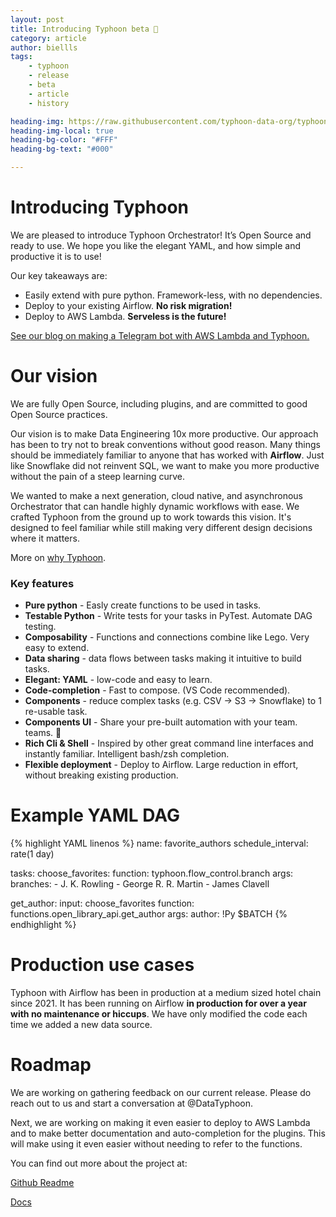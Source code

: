 ```yaml
---
layout: post
title: Introducing Typhoon beta 🎊 
category: article
author: biellls
tags:
    - typhoon
    - release
    - beta
    - article
    - history

heading-img: https://raw.githubusercontent.com/typhoon-data-org/typhoon-orchestrator/main/docs/img/readme_montage.gif
heading-img-local: true
heading-bg-color: "#FFF"
heading-bg-text: "#000"

---
```


# Introducing Typhoon

We are pleased to introduce Typhoon Orchestrator! It’s Open Source and ready to use.  We hope you like the elegant YAML, and how simple and productive it is to use! 

Our key takeaways are:
- Easily extend with pure python. Framework-less, with no dependencies.
- Deploy to your existing Airflow. **No risk migration!**
- Deploy to AWS Lambda. **Serveless is the future!** 

[See our blog on making a Telegram bot with AWS Lambda and Typhoon.](https://typhoon-data-org.github.io/website/serverless-telegram-bot-jokes.html) 

# Our vision 

We are fully Open Source, including plugins, and are committed to good Open Source practices. 

Our vision is to make Data Engineering 10x more productive. Our approach has been to try not to break conventions without good reason. Many things should be immediately familiar to anyone that has worked with **Airflow**. Just like Snowflake did not reinvent SQL, we want to make you more productive without the pain of a steep learning curve. 

We wanted to make a next generation, cloud native, and asynchronous Orchestrator that can handle highly dynamic workflows with ease. We crafted Typhoon from the ground up to work towards this vision. It's designed to feel familiar while still making very different design decisions where it matters.

More on [why Typhoon](https://typhoon-data-org.github.io/website/typhoon-orchestrator-vision.html).

### Key features

- **Pure python** - Easly create functions to be used in tasks. 
- **Testable Python** - Write tests for your tasks in PyTest. Automate DAG testing. 
- **Composability** - Functions and connections combine like Lego. Very easy to extend.
- **Data sharing** - data flows between tasks making it intuitive to build tasks.
- **Elegant: YAML** - low-code and easy to learn.
- **Code-completion** - Fast to compose. (VS Code recommended).
- **Components** - reduce complex tasks (e.g. CSV → S3 → Snowflake) to 1 re-usable task.
- **Components UI** -  Share your pre-built automation with your team. teams. :raised_hands:
- **Rich Cli & Shell** - Inspired by other great command line interfaces and instantly familiar. Intelligent bash/zsh completion.
- **Flexible deployment** - Deploy to Airflow. Large reduction in effort, without breaking existing production.

# Example YAML DAG
    
{% highlight YAML linenos %}
name: favorite_authors
schedule_interval: rate(1 day)

tasks:
  choose_favorites:
    function: typhoon.flow_control.branch
    args:
      branches:
        - J. K. Rowling
        - George R. R. Martin
        - James Clavell

  get_author:
    input: choose_favorites
    function: functions.open_library_api.get_author
    args:
      author: !Py $BATCH
{% endhighlight %}

# Production use cases 

Typhoon with Airflow has been in production at a medium sized hotel chain since 2021. It has been running on Airflow **in production for over a year with no maintenance or hiccups**. We have only modified the code each time we added a new data source.

# Roadmap

We are working on gathering feedback on our current release. Please do reach out to us and start a conversation at @DataTyphoon. 

Next, we are working on making it even easier to deploy to AWS Lambda and to make better documentation and auto-completion for the plugins. This will make using it even easier without needing to refer to the functions. 

You can find out more about the project at: 

[Github Readme](https://github.com/typhoon-data-org/typhoon-orchestrator)

[Docs](https://typhoon-data-org.github.io/typhoon-orchestrator/getting-started/installation/)
